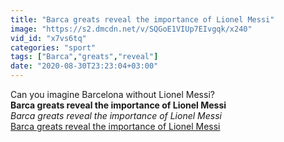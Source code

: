 ```yaml
---
title: "Barca greats reveal the importance of Lionel Messi"
image: "https://s2.dmcdn.net/v/SQGoE1VIUp7EIvgqk/x240"
vid_id: "x7vs6tq"
categories: "sport"
tags: ["Barca","greats","reveal"]
date: "2020-08-30T23:23:04+03:00"
---
```

Can you imagine Barcelona without Lionel Messi?<br><b>Barca greats reveal the importance of Lionel Messi</b><br> <i>Barca greats reveal the importance of Lionel Messi</i><br> <u>Barca greats reveal the importance of Lionel Messi</u>

